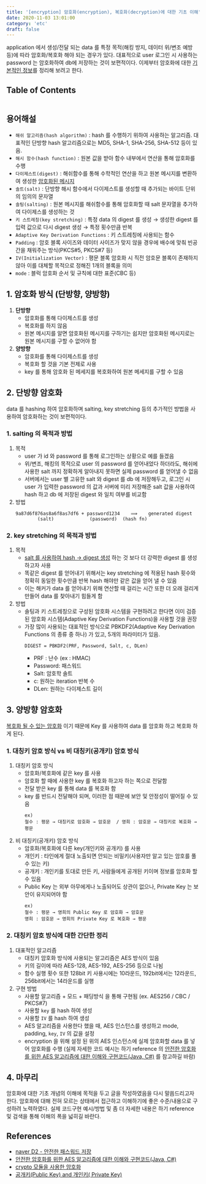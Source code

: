 ```yaml
---
title: '[encryption] 암호화(encryption), 복호화(decryption)에 대한 기초 이해'
date: 2020-11-03 13:01:00
category: 'etc'
draft: false
---
```


application 에서 생성/전달 되는 data 를 특정 목적(해킹 방지, 데이터 위/변조 예방 등)에 따라 암호화/복호화 해야 되는 경우가 있다. 대표적으로 user 로그인 시 사용하는 password 는 암호화하여 db에 저장하는 것이 보편적이다. 이제부터 암호화에 대한 <u>기본적인 정보</u>를 정리해 보려고 한다.

## Table of Contents
```toc
```

## 용어해설
- `해쉬 알고리즘(hash algorithm)` : hash 를 수행하기 위하여 사용하는 알고리즘. 대표적인 단방향 hash 알고리즘으로는 MD5, SHA-1, SHA-256, SHA-512 등이 있음. 
- `해시 함수(hash function)` : 원본 값을 받아 함수 내부에서 연산을 통해 암호화를 수행
- `다이제스트(digest)` : 해쉬함수를 통해 수학적인 연산을 하고 원본 메시지를 변환하여 생성한 <u>암호화된 메시지</u>
- `솔트(salt)` : 단방향 해시 함수에서 다이제스트를 생성할 때 추가되는 바이트 단위의 임의의 문자열
- `솔팅(salting)` : 원본 메시지를 해쉬함수를 통해 암호화할 때 salt 문자열을 추가하여 다이제스를 생성하는 것  
- `키 스트레칭(key stretching)` : 특정 data 의 digest 를 생성 → 생성한 digest 를 입력 값으로 다시 digest 생성 → 특정 횟수만큼 반복
- `Adaptive Key Derivation Functions` : 키 스트레칭에 사용되는 함수  
- `Padding` : 암호 블록 사이즈와 데이터 사이즈가 맞지 않을 경우에 배수에 맞춰 빈공간을 채워주는 방식(PKCS#5, PKCS#7 등)
- `IV(Initialization Vector)` : 평문 블록 암호화 시 직전 암호문 블록이 존재하지 않아 이를 대체할 목적으로 정해진 1개의 블록을 의미  
- `mode` : 블럭 암호화 순서 및 규칙에 대한 표준(CBC 등)

## 1. 암호화 방식 (단방향, 양방향)
1. **단방향**
    - 암호화를 통해 다이제스트를 생성
    - 복호화를 하지 않음
    - 원본 메시지를 알면 암호화된 메시지를 구하기는 쉽지만 암호화된 메시지로는 원본 메시지를 구할 수 없어야 함
2. **양방향**
    - 암호화를 통해 다이제스트를 생성
    - 복호화 할 것을 기본 전제로 사용
    - key 를 통해 암호화 된 메세지를 복호화하여 원본 메세지를 구할 수 있음

## 2. 단방향 암호화
data 를 hashing 하여 암호화하며 salting, key stretching 등의 추가적인 방법을 사용하여 암호화하는 것이 보편적이다.

### 1. salting 의 목적과 방법
1. 목적
    - user 가 id 와 password 를 통해 로그인하는 상황으로 예를 들겠음
    - 위/변조, 해킹의 목적으로 user 의 password 를 얻어내었다 하더라도, 해쉬에 사용한 salt 까지 정확하게 알아내지 못하면 실제 password 를 얻어낼 수 없음 
    - 서버에서는 user 별 고유한 salt 와 digest 를 db 에 저장해두고, 로그인 시 user 가 입력한 password 의 값과 서버에 미리 저장해준 salt 값을 사용하여 hash 하고 db 에 저장된 digest 와 일치 여부를 비교함 
2. 방법
    ```
    9a87d6f876as8a6f8as7df6 + password1234    ⟹    generated digest
            (salt)             (password)  (hash fn)
    ```

### 2. key stretching 의 목적과 방법
1. 목적
    - <u>salt 를 사용하여 hash → digest 생성</u> 하는 것 보다 더 강력한 digest 를 생성하고자 사용
    - 똑같은 digest 를 얻어내기 위해서는 key stretching 에 적용된 hash 횟수와 정확히 동일한 횟수만큼 반복 hash 해야만 같은 값을 얻어 낼 수 있음
    - 이는 해커가 data 를 얻어내기 위해 연산할 때 걸리는 시간 또한 더 오래 걸리게 만들어 data 를 찾아내기 힘들게 함
2. 방법
    - 솔팅과 키 스트레칭으로 구성된 암호화 시스템을 구현하려고 한다면 이미 검증된 암호화 시스템(Adaptive Key Derivation Functions)을 사용할 것을 권장
    - 가장 많이 사용되는 대표적인 방식으로 PBKDF2(Adaptive Key Derivation Functions 의 종류 중 하나) 가 있고, 5개의 파라미터가 있음.
        ```
        DIGEST = PBKDF2(PRF, Password, Salt, c, DLen)
        ```
      - PRF : 난수 (ex : HMAC)
      - Password: 패스워드
      - Salt: 암호학 솔트
      - c: 원하는 iteration 반복 수
      - DLen: 원하는 다이제스트 길이      

## 3. 양방향 암호화
<u>복호화 될 수 있는 암호화</u> 이기 때문에 Key 를 사용하여 data 를 암호화 하고 복호화 하게 된다.

### 1. 대칭키 암호 방식 vs 비 대칭키(공개키) 암호 방식
1. 대칭키 암호 방식
    - 암호화/복호화에 같은 key 를 사용
    - 암호화 할 때에 사용한 key 를 복호화 하고자 하는 쪽으로 전달함
    - 전달 받은 key 를 통해 data 를 복호화 함
    - key 를 반드시 전달해야 되며, 이러한 점 때문에 보안 및 안정성이 떨어질 수 있음
        ```
        ex)
        철수 : 평문 → 대칭키로 암호화 → 암호문  / 영희 : 암호문 → 대칭키로 복호화 → 평문
        ```
2. 비 대칭키(공개키) 암호 방식
    - 암호화/복호화에 다른 key(개인키와 공개키) 를 사용
    - 개인키 : 타인에게 절대 노출되면 안되는 비밀키(사용자만 알고 있는 암호를 풀 수 있는 키)
    - 공개키 : 개인키를 토대로 만든 키, 사람들에게 공개된 키이며 정보를 암호화 할 수 있음
    - Public Key 는 외부 아무에게나 노출되어도 상관이 없으나, Private Key 는 보안이 유지되어야 함
        ```
        ex)
        철수 : 평문 → 영희의 Public Key 로 암호화 → 암호문
        영희 : 암호문 → 영희의 Private Key 로 복호화 → 평문
        ```
      
### 2. 대칭키 암호 방식에 대한 간단한 정리
1. 대표적인 알고리즘
    - 대칭키 암호화 방식에 사용되는 알고리즘은 AES 방식이 있음
    - 키의 길이에 따라 AES-128, AES-192, AES-256 등으로 나뉨
    - 함수 실행 횟수 또한 128bit 키 사용시에는 10라운드, 192bit에서는 12라운드, 256bit에서는 14라운드를 실행
2. 구현 방법
    - 사용할 알고리즘 + 모드 + 패딩방식 을 통해 구현됨 (ex. AES256 / CBC / PKCS#7)
    - 사용할 `key` 를 hash 하여 생성
    - 사용할 `IV` 를 hash 하여 생성
    - AES 알고리즘을 사용한다 했을 때, AES 인스턴스를 생성하고 mode, padding, `key`, `IV` 의 값을 설정
    - encryption 을 위해 설정 된 위의 AES 인스턴스에 실제 암호화할 data 를 넣어 암호화를 수행 (실제 자세한 코드 예시는 하기 reference 의 <u>안전한 암호화를 위한 AES 알고리즘에 대한 이해와 구현코드(Java, C#)</u> 를 참고하길 바람)

## 4. 마무리
암호화에 대한 기초 개념의 이해에 목적을 두고 글을 작성하였음을 다시 말씀드리고자 한다. 암호화에 대해 전혀 모르는 상태에서 접근하고 이해하기에 좋은 수준/내용으로 구성하려 노력하였다. 실제 코드구현 예시/방법 및 좀 더 자세한 내용은 하기 reference 및 검색을 통해 이해의 폭을 넓히길 바란다.


## References
- [naver D2 - 안전한 패스워드 저장](https://d2.naver.com/helloworld/318732)
- [안전한 암호화를 위한 AES 알고리즘에 대한 이해와 구현코드(Java, C#)](https://dailyworker.github.io/AES-Algorithm-and-Chiper-mode/)
- [crypto 모듈을 사용한 암호화](https://www.zerocho.com/category/NodeJS/post/593a487c2ed1da0018cff95d)
- [공개키(Public Key) and 개인키( Private Key)](http://blog.naver.com/PostView.nhn?blogId=chodahi&logNo=221385524980) 
